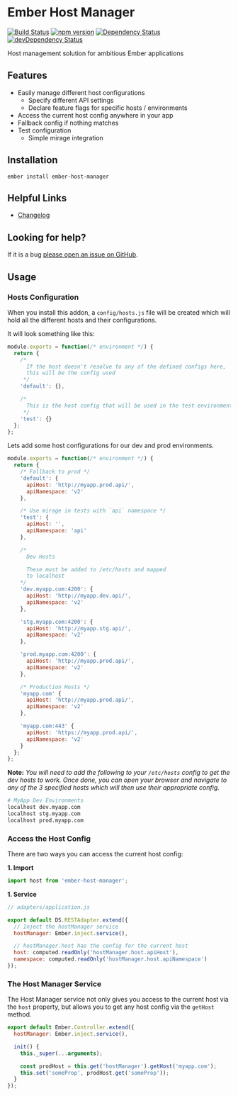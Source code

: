 # Ember Host Manager

[![Build Status](https://travis-ci.org/offirgolan/ember-host-manager.svg)](https://travis-ci.org/offirgolan/ember-host-manager)
[![npm version](https://badge.fury.io/js/ember-host-manager.svg)](http://badge.fury.io/js/ember-host-manager)
[![Dependency Status](https://david-dm.org/offirgolan/ember-host-manager.svg)](https://david-dm.org/offirgolan/ember-host-manager)
[![devDependency Status](https://david-dm.org/offirgolan/ember-host-manager/dev-status.svg)](https://david-dm.org/offirgolan/ember-host-manager#info=devDependencies)

Host management solution for ambitious Ember applications

## Features

- Easily manage different host configurations
  - Specify different API settings
  - Declare feature flags for specific hosts / environments
- Access the current host config anywhere in your app
- Fallback config if nothing matches
- Test configuration
  - Simple mirage integration

## Installation

```shell
ember install ember-host-manager
```

## Helpful Links

- [Changelog](CHANGELOG.md)

## Looking for help?

If it is a bug [please open an issue on GitHub](http://github.com/offirgolan/ember-host-manager/issues).

## Usage

### Hosts Configuration

When you install this addon, a `config/hosts.js` file will be created which will hold all the different hosts and their
configurations.

It will look something like this:

```js
module.exports = function(/* environment */) {
  return {
    /*
      If the host doesn't resolve to any of the defined configs here,
      this will be the config used
     */
    'default': {},

    /*
      This is the host config that will be used in the test environment
     */
    'test': {}
  };
};
```

Lets add some host configurations for our dev and prod environments. 

```js
module.exports = function(/* environment */) {
  return {
    /* Fallback to prod */
    'default': {
      apiHost: 'http://myapp.prod.api/',
      apiNamespace: 'v2'
    },

    /* Use mirage in tests with `api` namespace */
    'test': {
      apiHost: '',
      apiNamespace: 'api'
    },

    /*
      Dev Hosts

      These must be added to /etc/hosts and mapped
      to localhost
    */
    'dev.myapp.com:4200': {
      apiHost: 'http://myapp.dev.api/',
      apiNamespace: 'v2'
    },

    'stg.myapp.com:4200': {
      apiHost: 'http://myapp.stg.api/',
      apiNamespace: 'v2'
    },

    'prod.myapp.com:4200': {
      apiHost: 'http://myapp.prod.api/',
      apiNamespace: 'v2'
    },

    /* Production Hosts */
    'myapp.com' {
      apiHost: 'http://myapp.prod.api/',
      apiNamespace: 'v2'
    },

    'myapp.com:443' {
      apiHost: 'https://myapp.prod.api/',
      apiNamespace: 'v2'
    }
  };
};
```

__Note:__ _You will need to add the following to your `/etc/hosts` config to get the
dev hosts to work. Once done, you can open your browser and navigate to any of the
3 specified hosts which will then use their appropriate config._

```bash
# MyApp Dev Environments
localhost dev.myapp.com
localhost stg.myapp.com
localhost prod.myapp.com
```

### Access the Host Config

There are two ways you can access the current host config:

**1. Import**

```js
import host from 'ember-host-manager';
```

**1. Service**

```js
// adapters/application.js

export default DS.RESTAdapter.extend({
  // Inject the hostManager service
  hostManager: Ember.inject.service(),

  // hostManager.host has the config for the current host
  host: computed.readOnly('hostManager.host.apiHost'),
  namespace: computed.readOnly('hostManager.host.apiNamespace')
});
```

### The Host Manager Service

The Host Manager service not only gives you access to the current host via the `host`
property, but allows you to get any host config via the `getHost` method.

```js
export default Ember.Controller.extend({
  hostManager: Ember.inject.service(),

  init() {
    this._super(...arguments);

    const prodHost = this.get('hostManager').getHost('myapp.com');
    this.set('someProp', prodHost.get('someProp'));
  }
});
```

